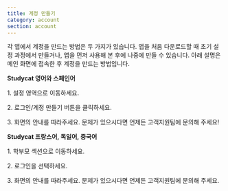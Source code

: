 ```yaml
---
title: 계정 만들기
category: account
section: account
---
```

각 앱에서 계정을 만드는 방법은 두 가지가 있습니다. 앱을 처음 다운로드할 때 초기 설정 과정에서 만들거나, 앱을 먼저 사용해 본 후에 나중에 만들 수 있습니다. 아래 설명은 메인 화면에 접속한 후 계정을 만드는 방법입니다.


**Studycat 영어와 스페인어**


1\. 설정 영역으로 이동하세요.


2\. 로그인/계정 만들기 버튼을 클릭하세요.


3\. 화면의 안내를 따라주세요. 문제가 있으시다면 언제든 고객지원팀에 문의해 주세요!


**Studycat 프랑스어, 독일어, 중국어**


1\. 학부모 섹션으로 이동하세요.


2\. 로그인을 선택하세요.


3\. 화면의 안내를 따라주세요. 문제가 있으시다면 언제든 고객지원팀에 문의해 주세요.